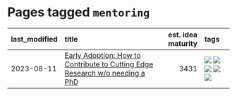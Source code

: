 # Pages tagged `mentoring`

|last_modified|title|est. idea maturity|tags
|:---|:---|---:|:---|
|2023-08-11|[Early Adoption: How to Contribute to Cutting Edge Research w/o needing a PhD](../early_adoption_and_fomo.md)|3431|[![](https://img.shields.io/badge/tag-autobiographical-5d9a82)](../tags/autobiographical.md) [![](https://img.shields.io/badge/tag-career_advice-b5ec2c)](../tags/career_advice.md) [![](https://img.shields.io/badge/tag-early_adoption-f76896)](../tags/early_adoption.md) [![](https://img.shields.io/badge/tag-mentoring-0e5ec)](../tags/mentoring.md) [![](https://img.shields.io/badge/tag-reddit-36f98)](../tags/reddit.md)|